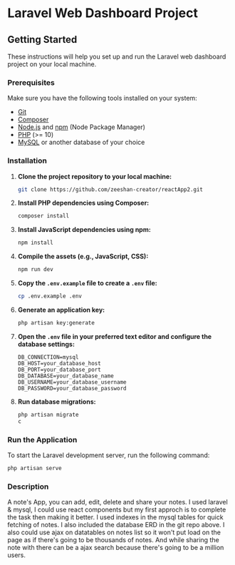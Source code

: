 # Laravel Web Dashboard Project

## Getting Started

These instructions will help you set up and run the Laravel web dashboard project on your local machine.

### Prerequisites

Make sure you have the following tools installed on your system:

- [Git](https://git-scm.com/)
- [Composer](https://getcomposer.org/)
- [Node.js](https://nodejs.org/) and [npm](https://www.npmjs.com/) (Node Package Manager)
- [PHP](https://www.php.net/) (>= 10)
- [MySQL](https://www.mysql.com/) or another database of your choice

### Installation

1. **Clone the project repository to your local machine:**

    ```bash
    git clone https://github.com/zeeshan-creator/reactApp2.git
    ```

2. **Install PHP dependencies using Composer:**

    ```bash
    composer install
    ```

3. **Install JavaScript dependencies using npm:**

    ```bash
    npm install
    ```

4. **Compile the assets (e.g., JavaScript, CSS):**

    ```bash
    npm run dev
    ```

5. **Copy the `.env.example` file to create a `.env` file:**

    ```bash
    cp .env.example .env
    ```

6. **Generate an application key:**

    ```bash
    php artisan key:generate
    ```

7. **Open the `.env` file in your preferred text editor and configure the database settings:**

    ```
    DB_CONNECTION=mysql
    DB_HOST=your_database_host
    DB_PORT=your_database_port
    DB_DATABASE=your_database_name
    DB_USERNAME=your_database_username
    DB_PASSWORD=your_database_password
    ```

8. **Run database migrations:**

    ```bash
    php artisan migrate
    c

### Run the Application

To start the Laravel development server, run the following command:

```bash
php artisan serve
```

### Description

A note's App, you can add, edit, delete and share your notes. I used laravel & mysql, I could use react components but my first approch is to complete the task then making it better. I used indexes in the mysql tables for quick fetching of notes. I also included the database ERD in the git repo above. I also could use ajax on datatables on notes list so it won't put load on the page as if there's going to be thousands of notes. And while sharing the note with there can be a ajax search because there's going to be a million users.
